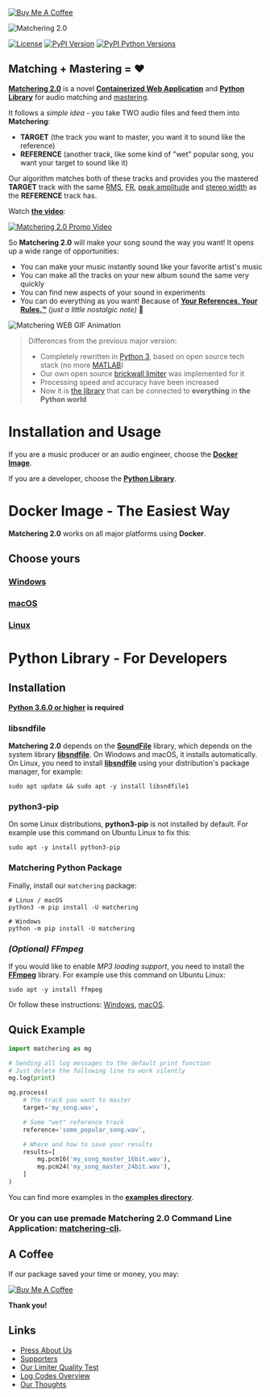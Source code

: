 [![Buy Me A Coffee](https://www.buymeacoffee.com/assets/img/custom_images/orange_img.png)](https://www.buymeacoffee.com/sergree)

![Matchering 2.0](https://github.com/sergree/matchering/blob/develop/images/logo.png)

[![License](https://img.shields.io/pypi/l/matchering.svg)](https://pypi.python.org/pypi/matchering/)
[![PyPI Version](https://badge.fury.io/py/matchering.svg)](https://badge.fury.io/py/matchering)
[![PyPI Python Versions](https://img.shields.io/pypi/pyversions/matchering.svg)](https://pypi.python.org/pypi/matchering/)

## Matching + Mastering = ❤️

**[Matchering 2.0]** is a novel **[Containerized Web Application][Docker Image]** and **[Python Library][PyPI]** for audio matching and [mastering].

It follows a *simple idea* - you take TWO audio files and feed them into **Matchering**: 
- **TARGET** (the track you want to master, you want it to sound like the reference)
- **REFERENCE** (another track, like some kind of "wet" popular song, you want your target to sound like it)

Our algorithm matches both of these tracks and provides you the mastered **TARGET** track with the same [RMS], [FR], [peak amplitude] and [stereo width] as the **REFERENCE** track has.

Watch **[the video][Video]**:

[![Matchering 2.0 Promo Video](http://img.youtube.com/vi/8Su5STDYfcA/0.jpg)][Video]

So **Matchering 2.0** will make your song sound the way you want! It opens up a wide range of opportunities:
- You can make your music instantly sound like your favorite artist's music
- You can make all the tracks on your new album sound the same very quickly
- You can find new aspects of your sound in experiments
- You can do everything as you want! Because of **[Your References, Your Rules.™](https://macprovideo.com/article/audio-software/sound-tools-instant-online-mastering-with-reference-matching-now-in-open-beta)** *(just a little nostalgic note)* 🤭

![Matchering WEB GIF Animation](https://github.com/sergree/matchering/blob/develop/images/animation.gif "Matchering WEB")

> Differences from the previous major version:
> - Completely rewritten in [Python 3], based on open source tech stack (no more [MATLAB])
> - Our own open source [brickwall limiter] was implemented for it
> - Processing speed and accuracy have been increased
> - Now it is [the library][PyPI] that can be connected to **everything** in **the Python world**

# Installation and Usage

If you are a music producer or an audio engineer, choose the **[Docker Image]**. 

If you are a developer, choose the **[Python Library](#python-library---for-developers)**.

# Docker Image - The Easiest Way

**Matchering 2.0** works on all major platforms using **Docker**.

## Choose yours

### [Windows](https://github.com/sergree/matchering/blob/develop/DOCKER_WINDOWS.md)
### [macOS](https://github.com/sergree/matchering/blob/develop/DOCKER_MACOS.md)
### [Linux](https://github.com/sergree/matchering/blob/develop/DOCKER_LINUX.md)

# Python Library - For Developers

## Installation

**[Python 3.6.0 or higher][Python 3] is required**

### libsndfile

**Matchering 2.0** depends on the **[SoundFile]** library, which depends on the system library **[libsndfile]**. On Windows and macOS, it installs automatically. On Linux, you need to install **[libsndfile]** using your distribution's package manager, for example:

```sudo apt update && sudo apt -y install libsndfile1```

### python3-pip

On some Linux distributions, **python3-pip** is not installed by default. For example use this command on Ubuntu Linux to fix this:

```sudo apt -y install python3-pip```

### Matchering Python Package

Finally, install our `matchering` package:

```
# Linux / macOS
python3 -m pip install -U matchering

# Windows
python -m pip install -U matchering
```

### *(Optional) FFmpeg*

If you would like to enable *MP3 loading support*, you need to install the **[FFmpeg][FFmpeg]** library. For example use this command on Ubuntu Linux:

```sudo apt -y install ffmpeg```

Or follow these instructions: [Windows][FFmpeg-win], [macOS][FFmpeg-mac].

## Quick Example

```python
import matchering as mg

# Sending all log messages to the default print function
# Just delete the following line to work silently
mg.log(print)

mg.process(
    # The track you want to master
    target='my_song.wav',

    # Some "wet" reference track
    reference='some_popular_song.wav',

    # Where and how to save your results
    results=[
        mg.pcm16('my_song_master_16bit.wav'),
        mg.pcm24('my_song_master_24bit.wav'),
    ]
)

```

You can find more examples in the **[examples directory]**.

### Or you can use premade **Matchering 2.0 Command Line Application**: **[matchering-cli]**.

## A Coffee

If our package saved your time or money, you may:

[![Buy Me A Coffee](https://www.buymeacoffee.com/assets/img/custom_images/orange_img.png)](https://www.buymeacoffee.com/sergree)

**Thank you!**

## Links

- [Press About Us](https://github.com/sergree/matchering/blob/develop/PRESS.md)
- [Supporters](https://github.com/sergree/matchering/blob/develop/SUPPORTERS.md)
- [Our Limiter Quality Test](https://github.com/sergree/matchering/blob/master/LIMITER_TEST.md)
- [Log Codes Overview](https://github.com/sergree/matchering/blob/master/LOG_CODES.md)
- [Our Thoughts](https://github.com/sergree/matchering/blob/master/THOUGHTS.md)

[Matchering]: https://github.com/sergree/matchering
[Matchering 2.0]: https://github.com/sergree/matchering
[Docker Image]: #docker-image---the-easiest-way
[mastering]: https://en.wikipedia.org/wiki/Audio_mastering
[RMS]: https://en.wikipedia.org/wiki/Root_mean_square
[FR]: https://en.wikipedia.org/wiki/Frequency_response
[peak amplitude]: https://en.wikipedia.org/wiki/Amplitude
[stereo width]: https://en.wikipedia.org/wiki/Stereo_imaging
[MATLAB]: https://www.mathworks.com/products/matlab.html
[Python 3]: https://www.python.org/
[brickwall limiter]: https://en.wikipedia.org/wiki/Dynamic_range_compression#Limiting
[PyPI]: https://pypi.org/project/matchering
[SoundFile]: https://github.com/bastibe/SoundFile#installation
[libsndfile]: http://www.mega-nerd.com/libsndfile/
[FFmpeg]: https://www.ffmpeg.org/download.html
[FFmpeg-win]: https://video.stackexchange.com/questions/20495/how-do-i-set-up-and-use-ffmpeg-in-windows
[FFmpeg-mac]: https://superuser.com/questions/624561/install-ffmpeg-on-os-x
[matchering-cli]: https://github.com/sergree/matchering-cli
[examples directory]: https://github.com/sergree/matchering/tree/master/examples
[Video]: http://www.youtube.com/watch?v=8Su5STDYfcA "Matchering 2.0 - Open Source Audio Matching and Mastering"
